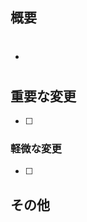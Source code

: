 <!------------------------------------------------------------------------------------------------
【リリースPRについて】
リリース時のPRテンプレートは以下のURLから作成してください
(ブランチ名以降を?template=release.mdに変更するとリリース時のPRテンプレートが表示されます)
?template=release.md

例）
https://github.com/cloudN-team/solotte-v3/pull/new/{ブランチ名}?template=release.md

上記URL更新後の画面で「Create pull request」を押下
------------------------------------------------------------------------------------------------->


<!------------------------------------------------------------------------------------------------
【PRタイトル規則】
タイトルの頭に下記のいずれかをつける
※ 必ず以下の形式で命名してください

「新機能」のとき
Feature: 

「修正」のとき
Fix: 

「テスト」のとき
Test: 

例)
Fix: ログイン後にクラッシュする問題の修正
------------------------------------------------------------------------------------------------->


<!------------------------------------------------------------------------------------>

## 概要
<!--
issue番号を記載してください (マージ後にクローズします)
例)
- #123
-->

-  #

<!------------------------------------------------------------------------------------>

## 重要な変更
<!--
重要な変更点や修正箇所を箇条書きでリストアップしてください。
(レビュー者が確認後チェックをする)
例)
- [ ] ログイン画面のUIリニューアル
- [ ] バックエンドAPIのエラー処理の強化
- [ ] Firebase Analyticsのイベント追加
-->

- [ ] 

<!------------------------------------------------------------------------------------>

### 軽微な変更
<!--
軽微な変更点や修正箇所を箇条書きでリストアップしてください。
(レビュー者が確認後チェックをする)
例)
- [ ] コメントの修正
- [ ] 不要な変数の削除
-->

- [ ] 

<!------------------------------------------------------------------------------------>

## その他
<!--
レビュワーへの参考情報（実装上の懸念点や注意点、スクリーンショットなどあれば記載
例)
<img width="250" alt="スクリーンショット" src="URL">
-->


